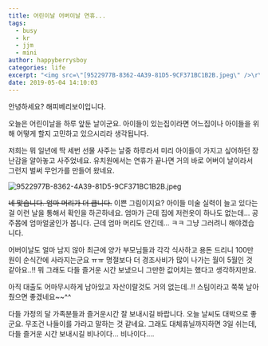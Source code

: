 ```yaml
---
title: 어린이날 어버이날 연휴...
tags:
  - busy
  - kr
  - jjm
  - mini
author: happyberrysboy
categories: life
excerpt: "<img src=\"[9522977B-8362-4A39-81D5-9CF371BC1B2B.jpeg\" />\r\n안녕하세요? 해피베리보이입니다.  오늘은 어린이날을 하루 앞둔 날이군요. 아이들이 있는집이라면 어느집이나 아이들을 위해 어떻게 할지 고민하고 있으시리라 생각됩니다.   저희는 뭐 일년에 딱 세번 선물 사주는 날중 하루라서 미리 아이들이 가지고 싶어하던 장난감을 알아놓고 사주었네요. 유치원에서는 연휴가 끝나면 거의 바로 어버이 날이라서 그런지 벌써 무언가를 ....."
date: 2019-05-04 14:10:03
---
```


안녕하세요? 해피베리보이입니다.

오늘은 어린이날을 하루 앞둔 날이군요. 아이들이 있는집이라면 어느집이나 아이들을 위해 어떻게 할지 고민하고 있으시리라 생각됩니다. 

저희는 뭐 일년에 딱 세번 선물 사주는 날중 하루라서 미리 아이들이 가지고 싶어하던 장난감을 알아놓고 사주었네요. 유치원에서는 연휴가 끝나면 거의 바로 어버이 날이라서 그런지 벌써 무언가를 만들어 왔네요.

![9522977B-8362-4A39-81D5-9CF371BC1B2B.jpeg](https://ipfs.busy.org/ipfs/QmZUDhkJ9W6Kbf9h2NCA4FVFDd9fLihpzeyENBiX41p4eu)

~~네 맞습니다. 엄마 머리가 더 큽니다.~~
이쁜 그림이지요? 아이들 미술 실력이 늘고 있다는걸 이런 날을 통해서 확인을 하곤하네요.
엄마가 근데 집에 저런옷이 하나도 없는데... 공주몸에 엄마얼굴인가 봅니다. 근데 엄마 머리도 안긴데... ㅋㅋ 그냥 그러려니 해야겠습니다.

어버이날도 얼마 남지 않아 최근에 양가 부모님들과 각각 식사하고 용돈 드리니 100만원이 순식간에 사라지는군요 ㅠㅠ 명절보다 더 경조사비가 많이 나가는 월이 5월인 것 같아요..!!  뭐 그래도 다들 즐거운 시간 보냈으니 그만한 값어치는 했다고 생각하지만요.

아직 대출도 어마무시하게 남아있고 자산이랄것도 거의 없는데..!! 스팀이라고 쭉쭉 날아줬으면 좋겠네요~~^^

다들 가정의 달 가족분들과 즐거운시간 잘 보내시길 바랍니다. 오늘 날씨도 대박으로 좋군요. 무조건 나들이를 가라고 말하는 것 같네요. 그래도 대체휴닐까지하면 3일 쉬는데, 다들 즐거운 시간 보내시길 비나이다... 비나이다....



